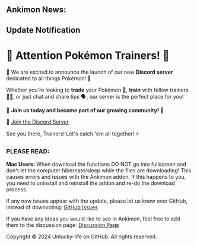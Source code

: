## Ankimon News:

## Update Notification

# 🚨 **Attention Pokémon Trainers!** 🚨

🌟 We are excited to announce the launch of our new **Discord server** dedicated to all things Pokémon! 🌟

Whether you're looking to **trade** your Pokémon 🐉, **train** with fellow trainers 🏋️‍♂️, or just chat and share tips 🗣️, our server is the perfect place for you!

🎉 **Join us today and become part of our growing community!** 🎉

🔗 [Join the Discord Server](https://discord.gg/AvCESmPGfy)

See you there, Trainers! Let's catch 'em all together! ⚡
    
### PLEASE READ:

**Mac Users:** When download the functions DO NOT go into fullscreen and don't let the computer hibernate/sleep while the files are downloading! This causes errors and issues with the Ankimon addon. If this happens to you, you need to uninstall and reinstall the addon and re-do the download process.

If any new issues appear with the update, please let us know over GitHub, instead of downvoting: [GitHub Issues](https://github.com/Unlucky-Life/ankimon/issues)

If you have any ideas you would like to see in Ankimon, feel free to add them to the discussion page: [Discussion Page](https://github.com/Unlucky-Life/ankimon/discussions/2)

Copyright © 2024 Unlucky-life on GitHub. All rights reserved.
